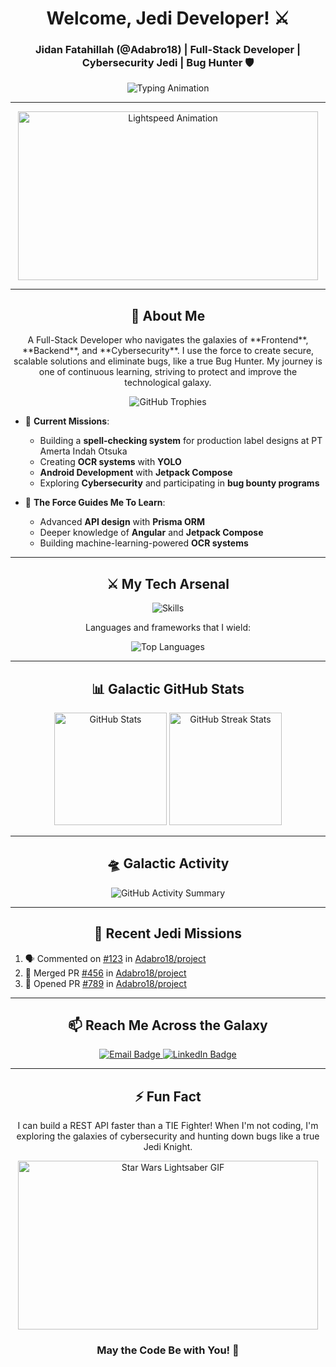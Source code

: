 <h1 align="center">Welcome, Jedi Developer! ⚔️</h1>
<h3 align="center">Jidan Fatahillah (@Adabro18) | Full-Stack Developer | Cybersecurity Jedi | Bug Hunter 🛡️</h3>

<p align="center">
  <img src="https://readme-typing-svg.herokuapp.com?font=Orbitron&size=30&duration=4000&pause=1000&color=36BCF7&center=true&vCenter=true&width=600&height=70&lines=Master+of+Frontend+and+Backend+Development;Guardian+of+Secure+Applications;Cybersecurity+Jedi;Always+Learning%2C+Always+Building" alt="Typing Animation" />
</p>

---

<p align="center">
  <img src="https://media.giphy.com/media/lXiRKBj0SAA0EWvbG/giphy.gif" width="480" height="270" alt="Lightspeed Animation" />
</p>

---

<h2 align="center">🌌 About Me</h2>
<p align="center">A Full-Stack Developer who navigates the galaxies of **Frontend**, **Backend**, and **Cybersecurity**. I use the force to create secure, scalable solutions and eliminate bugs, like a true Bug Hunter. My journey is one of continuous learning, striving to protect and improve the technological galaxy.</p>

<p align="center">
  <img src="https://github-profile-trophy.vercel.app/?username=Adabro18&theme=onedark&no-frame=true&row=1&column=7" alt="GitHub Trophies" />
</p>

- 🔭 **Current Missions**:
   - Building a **spell-checking system** for production label designs at PT Amerta Indah Otsuka  
   - Creating **OCR systems** with **YOLO**  
   - **Android Development** with **Jetpack Compose**  
   - Exploring **Cybersecurity** and participating in **bug bounty programs**

- 🌱 **The Force Guides Me To Learn**:
   - Advanced **API design** with **Prisma ORM**  
   - Deeper knowledge of **Angular** and **Jetpack Compose**  
   - Building machine-learning-powered **OCR systems**  

---

<h2 align="center">⚔️ My Tech Arsenal</h2>

<p align="center">
  <img src="https://skillicons.dev/icons?i=js,ts,python,angular,nodejs,docker,mysql,git,vscode,linux,heroku,azure&theme=dark" alt="Skills" />
</p>

<p align="center">Languages and frameworks that I wield:</p>

<p align="center">
  <img src="https://github-readme-stats.vercel.app/api/top-langs/?username=Adabro18&layout=compact&theme=highcontrast" alt="Top Languages" />
</p>

---

<h2 align="center">📊 Galactic GitHub Stats</h2>

<p align="center">
  <img height="180em" src="https://github-readme-stats.vercel.app/api?username=Adabro18&show_icons=true&theme=radical&count_private=true" alt="GitHub Stats" />
  <img height="180em" src="https://github-readme-streak-stats.herokuapp.com/?user=Adabro18&theme=highcontrast" alt="GitHub Streak Stats" />
</p>

---

<h2 align="center">🛸 Galactic Activity</h2>

<p align="center">
  <img src="https://github-profile-summary-cards.vercel.app/api/cards/profile-details?username=Adabro18&theme=github_dark" alt="GitHub Activity Summary" />
</p>

---

<h2 align="center">🚀 Recent Jedi Missions</h2>

<!--START_SECTION:activity-->
1. 🗣 Commented on [#123](https://github.com/Adabro18/project/issues/123) in [Adabro18/project](https://github.com/Adabro18/project)
2. 🎉 Merged PR [#456](https://github.com/Adabro18/project/pull/456) in [Adabro18/project](https://github.com/Adabro18/project)
3. 💪 Opened PR [#789](https://github.com/Adabro18/project/pull/789) in [Adabro18/project](https://github.com/Adabro18/project)
<!--END_SECTION:activity-->

---

<h2 align="center">📫 Reach Me Across the Galaxy</h2>

<p align="center">
  <a href="mailto:jidan18jidan@apps.ipb.ac.id">
    <img src="https://img.shields.io/badge/Email-me%40email.com-red?style=for-the-badge" alt="Email Badge" />
  </a>
  <a href="https://linkedin.com/">
    <img src="https://img.shields.io/badge/LinkedIn-Connect-blue?style=for-the-badge" alt="LinkedIn Badge" />
  </a>
</p>

---

<h2 align="center">⚡ Fun Fact</h2>

<p align="center">I can build a REST API faster than a TIE Fighter! When I'm not coding, I'm exploring the galaxies of cybersecurity and hunting down bugs like a true Jedi Knight.</p>

<p align="center">
  <img src="https://media.giphy.com/media/3o7ZeTmU77UlPyeR2w/giphy.gif" width="480" height="270" alt="Star Wars Lightsaber GIF" />
</p>

<h3 align="center">May the Code Be with You! 🚀</h3>
